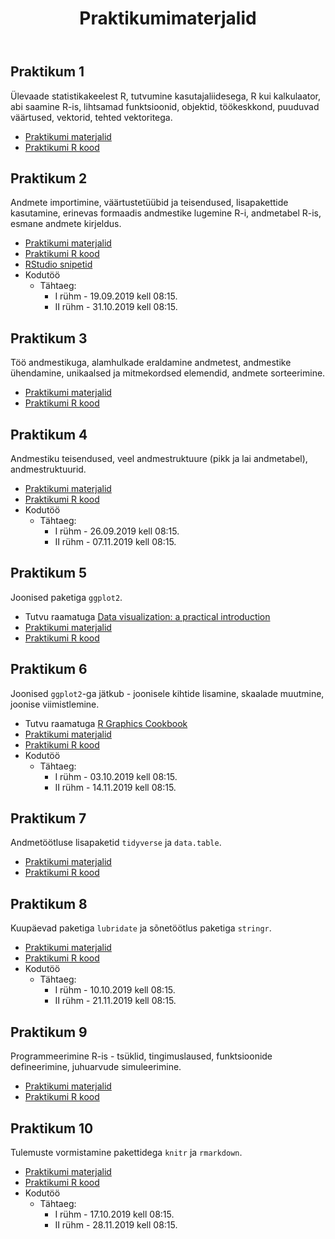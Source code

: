 ﻿---
layout: page
title: Praktikumimaterjalid
---


## Praktikum 1


Ülevaade statistikakeelest R, tutvumine kasutajaliidesega, R kui kalkulaator, abi saamine R-is, lihtsamad funktsioonid, objektid, töökeskkond, puuduvad väärtused, vektorid, tehted vektoritega. 
 
* [Praktikumi materjalid](praktikum1)
* [Praktikumi R kood](https://github.com/Rkursus/sygis2019/raw/master/_praktikum1/praktikum1_kood.R)


## Praktikum 2


Andmete importimine, väärtustetüübid ja teisendused, lisapakettide kasutamine, erinevas formaadis andmestike lugemine R-i, andmetabel R-is, esmane andmete kirjeldus.

* [Praktikumi materjalid](praktikum2)
* [Praktikumi R kood](https://github.com/Rkursus/sygis2019/raw/master/_praktikum2/praktikum2_kood.R)
* [RStudio snipetid](https://github.com/Rkursus/sygis2019/raw/master/RStudio_snippetid.txt)
* Kodutöö
    * Tähtaeg:
		* I rühm - 19.09.2019 kell 08:15.
		* II rühm - 31.10.2019 kell 08:15.


## Praktikum 3


Töö andmestikuga, alamhulkade eraldamine andmetest, andmestike ühendamine, unikaalsed ja mitmekordsed elemendid, andmete sorteerimine.

* [Praktikumi materjalid](praktikum3)
* [Praktikumi R kood](https://github.com/Rkursus/sygis2019/raw/master/_praktikum3/praktikum3_kood.R)


## Praktikum 4


Andmestiku teisendused, veel andmestruktuure (pikk ja lai andmetabel), andmestruktuurid.

* [Praktikumi materjalid](praktikum4)
* [Praktikumi R kood](https://github.com/Rkursus/sygis2019/raw/master/_praktikum4/praktikum4_kood.R)
* Kodutöö
    * Tähtaeg:
		* I rühm - 26.09.2019 kell 08:15.
		* II rühm - 07.11.2019 kell 08:15.


## Praktikum 5


Joonised paketiga `ggplot2`.

* Tutvu raamatuga [Data visualization: a practical introduction](http://socviz.co/)
* [Praktikumi materjalid](praktikum5)
* [Praktikumi R kood](https://github.com/Rkursus/sygis2019/raw/master/_praktikum5/praktikum5_kood.R)


## Praktikum 6


Joonised `ggplot2`-ga jätkub - joonisele kihtide lisamine, skaalade muutmine, joonise viimistlemine.

* Tutvu raamatuga [R Graphics Cookbook](https://r-graphics.org)
* [Praktikumi materjalid](praktikum6)
* [Praktikumi R kood](https://github.com/Rkursus/sygis2019/raw/master/_praktikum6/praktikum6_kood.R)
* Kodutöö
    * Tähtaeg:
		* I rühm - 03.10.2019 kell 08:15.
		* II rühm - 14.11.2019 kell 08:15.

## Praktikum 7


Andmetöötluse lisapaketid `tidyverse` ja `data.table`.

* [Praktikumi materjalid](praktikum7)
* [Praktikumi R kood](https://github.com/Rkursus/sygis2019/raw/master/_praktikum7/praktikum7_kood.R)


## Praktikum 8


Kuupäevad paketiga `lubridate` ja sõnetöötlus paketiga `stringr`.

* [Praktikumi materjalid](praktikum8)
* [Praktikumi R kood](https://github.com/Rkursus/sygis2019/raw/master/_praktikum8/praktikum8_kood.R)
* Kodutöö
    * Tähtaeg:
		* I rühm - 10.10.2019 kell 08:15.
		* II rühm - 21.11.2019 kell 08:15.
	

## Praktikum 9


Programmeerimine R-is - tsüklid, tingimuslaused, funktsioonide defineerimine, juhuarvude simuleerimine.

* [Praktikumi materjalid](praktikum9)
* [Praktikumi R kood](https://github.com/Rkursus/sygis2019/raw/master/_praktikum9/praktikum9_kood.R)


## Praktikum 10


Tulemuste vormistamine pakettidega `knitr` ja `rmarkdown`.

* [Praktikumi materjalid](praktikum10)
* [Praktikumi R kood](https://github.com/Rkursus/sygis2019/raw/master/_praktikum10/praktikum10_kood.Rmd)
* Kodutöö
    * Tähtaeg:
		* I rühm - 17.10.2019 kell 08:15.
		* II rühm - 28.11.2019 kell 08:15.
